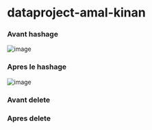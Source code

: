 # dataproject-amal-kinan


### Avant hashage

![image](https://user-images.githubusercontent.com/77750495/206041645-2bdd300c-9a25-4cf9-9119-f2b7790ba4f5.png)


### Apres le hashage

![image](https://user-images.githubusercontent.com/77750495/206041877-6e0cea3f-e08e-465a-b1de-3d21a9adc4d4.png)


### Avant delete



### Apres delete
